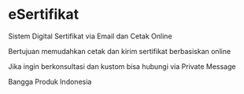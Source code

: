 # eSertifikat
Sistem Digital Sertifikat via Email dan Cetak Online

Bertujuan memudahkan cetak dan kirim sertifikat berbasiskan online

Jika ingin berkonsultasi dan kustom bisa hubungi via Private Message

Bangga Produk Indonesia

